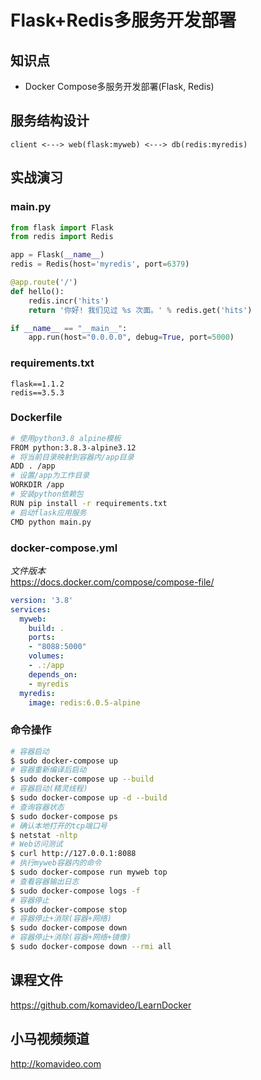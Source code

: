 Flask+Redis多服务开发部署
=======================

## 知识点

* Docker Compose多服务开发部署(Flask, Redis)

## 服务结构设计

```
client <---> web(flask:myweb) <---> db(redis:myredis)
```

## 实战演习

### main.py

```python
from flask import Flask
from redis import Redis

app = Flask(__name__)
redis = Redis(host='myredis', port=6379)

@app.route('/')
def hello():
    redis.incr('hits')
    return '你好! 我们见过 %s 次面。' % redis.get('hits')

if __name__ == "__main__":
    app.run(host="0.0.0.0", debug=True, port=5000)
```

### requirements.txt

```
flask==1.1.2
redis==3.5.3
```

### Dockerfile

```bash
# 使用python3.8 alpine模板
FROM python:3.8.3-alpine3.12
# 将当前目录映射到容器内/app目录
ADD . /app
# 设置/app为工作目录
WORKDIR /app
# 安装python依赖包
RUN pip install -r requirements.txt
# 启动flask应用服务
CMD python main.py
```

### docker-compose.yml

*文件版本*  
https://docs.docker.com/compose/compose-file/

```yml
version: '3.8'
services:
  myweb:
    build: .
    ports:
    - "8088:5000"
    volumes:
    - .:/app
    depends_on:
    - myredis
  myredis:
    image: redis:6.0.5-alpine
```

### 命令操作

```bash
# 容器启动
$ sudo docker-compose up
# 容器重新编译后启动
$ sudo docker-compose up --build
# 容器启动(精灵线程)
$ sudo docker-compose up -d --build
# 查询容器状态
$ sudo docker-compose ps
# 确认本地打开的tcp端口号
$ netstat -nltp
# Web访问测试
$ curl http://127.0.0.1:8088
# 执行myweb容器内的命令
$ sudo docker-compose run myweb top
# 查看容器输出日志
$ sudo docker-compose logs -f
# 容器停止
$ sudo docker-compose stop
# 容器停止+消除(容器+网络)
$ sudo docker-compose down
# 容器停止+消除(容器+网络+镜像)
$ sudo docker-compose down --rmi all
```

## 课程文件

https://github.com/komavideo/LearnDocker

## 小马视频频道

http://komavideo.com
